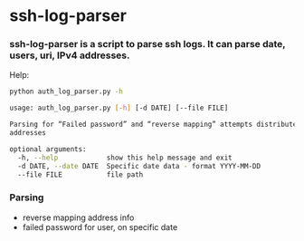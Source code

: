 ssh-log-parser
=========

### ssh-log-parser is a script to parse ssh logs. It can parse date, users, uri, IPv4 addresses.

Help:

```bash
python auth_log_parser.py -h

usage: auth_log_parser.py [-h] [-d DATE] [--file FILE]

Parsing for “Failed password” and “reverse mapping” attempts distributed by IP
addresses

optional arguments:
  -h, --help            show this help message and exit
  -d DATE, --date DATE  Specific date data - format YYYY-MM-DD
  --file FILE           file path
```

### Parsing
* reverse mapping address info
* failed password for user, on specific date
